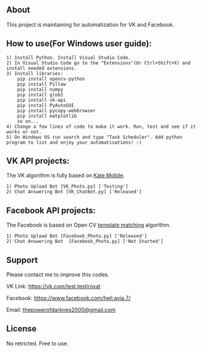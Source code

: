 ## About

This project is maintaining for automatization for VK and Facebook.

## How to use(For Windows user guide):

    1) Install Python. Install Visual Studio Code.
    2) In Visual Studio Code go to the "Extensions"(Or Ctrl+Shift+X) and install needed extensions.
    3) Install libraries:
        pip install opencv-python
        pip install Pillow
        pip install numpy
        pip install glob2
        pip install vk-api
        pip install PyAutoGUI
        pip install pycopy-webbrowser
        pip install matplotlib
        so on...
    4) Change a few lines of code to make it work. Run, test and see if it works or not.
    5) On Windows OS run search and type "Task Scheduler". Add python program to list and enjoy your automatisations! :)

## VK API projects:

The VK algorithm is fully based on [Kate Mobile](https://dev.vk.com/method).

    1) Photo Upload Bot [VK_Photo.py] ['Testing']
    2) Chat Answering Bot [VK_ChatBot.py] ['Released']

## Facebook API projects:

The Facebook is based on Open CV [template matching](https://docs.opencv.org/4.x/d4/dc6/tutorial_py_template_matching.html) algorithm.

    1) Photo Upload Bot [Facebook_Photo.py] ['Released']
    2) Chat Answering Bot  [Facebook_Photo.py] ['Not Started']

## Support

Please contact me to improve this codes.

VK Link: https://vk.com/test.testirovat

Facebook: https://www.facebook.com/heli.avia.7/

Email: thepowerofdarknes2000@gmail.com

## License

No retricted. Free to use.